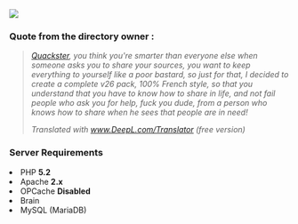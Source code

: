 <html><img src="https://i.imgur.com/6XWkZ6T.png">
<h3>Quote from the directory owner :</h3>
  <blockquote><i><a href="http://forum.ragezone.com/members/861739.html">Quackster</a>, you think you're smarter than everyone else when someone asks you to share your sources, you want to keep everything to yourself like a poor bastard, so just for that, I decided to create a complete v26 pack, 100% French style, so that you understand that you have to know how to share in life, and not fail people who ask you for help, fuck you dude, from a person who knows how to share when he sees that people are in need!

Translated with www.DeepL.com/Translator (free version)</i></blockquote>
<h3>Server Requirements</h3>
<li>PHP <b>5.2</b></li>
<li>Apache <b>2.x</b></li>
<li>OPCache <b>Disabled</b></li>
<li>Brain</li>
<li>MySQL (MariaDB)</li>
